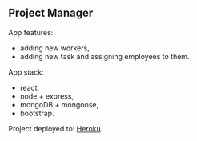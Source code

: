## Project Manager

App features:

- adding new workers,
- adding new task and assigning employees to them.

App stack:

- react,
- node + express,
- mongoDB + mongoose,
- bootstrap.

Project deployed to: [Heroku](https://limitless-falls-32107.herokuapp.com/).
